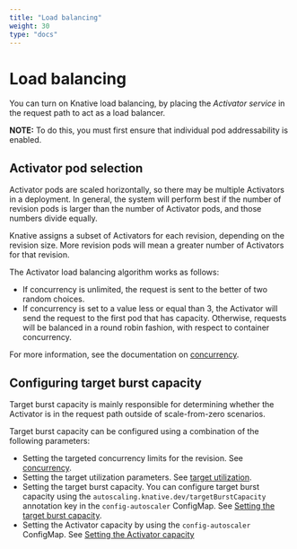 ```yaml
---
title: "Load balancing"
weight: 30
type: "docs"
---
```


# Load balancing

You can turn on Knative load balancing, by placing the _Activator service_ in the request path to act as a load balancer.

**NOTE:** To do this, you must first ensure that individual pod addressability is enabled.

## Activator pod selection

Activator pods are scaled horizontally, so there may be multiple Activators in a deployment. In general, the system will perform best if the number of revision pods is larger than the number of Activator pods, and those numbers divide equally.
<!--TODO(#2472): Add better documentation about what the activator is; explain the components of load balancing; maybe add a diagram-->

Knative assigns a subset of Activators for each revision, depending on the revision size. More revision pods will mean a greater number of Activators for that revision.

The Activator load balancing algorithm works as follows:

- If concurrency is unlimited, the request is sent to the better of two random choices.
- If concurrency is set to a value less or equal than 3, the Activator will send the request to the first pod that has capacity. Otherwise, requests will be balanced in a round robin fashion, with respect to container concurrency.

For more information, see the documentation on [concurrency](../../serving/autoscaling/concurrency).

## Configuring target burst capacity

Target burst capacity is mainly responsible for determining whether the Activator is in the request path outside of scale-from-zero scenarios.

Target burst capacity can be configured using a combination of the following parameters:

- Setting the targeted concurrency limits for the revision. See [concurrency](../../serving/autoscaling/concurrency).
- Setting the target utilization parameters. See [target utilization](../../serving/autoscaling/concurrency#target-utilization).
- Setting the target burst capacity. You can configure target burst capacity using the `autoscaling.knative.dev/targetBurstCapacity` annotation key in the `config-autoscaler` ConfigMap. See [Setting the target burst capacity](target-burst-capacity#setting-the-target-burst-capacity).
- Setting the Activator capacity by using the `config-autoscaler` ConfigMap. See [Setting the Activator capacity](activator-capacity#setting-the-activator-capacity)
